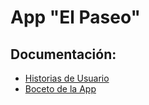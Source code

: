# App "El Paseo"
## Documentación:
- [Historias de Usuario](https://gitlab.catedras.linti.unlp.edu.ar/Laboratorio2020/grupo10/-/wikis/home)
- [Boceto de la App](https://gitlab.catedras.linti.unlp.edu.ar/Laboratorio2020/grupo10/-/wikis/Mockup)
